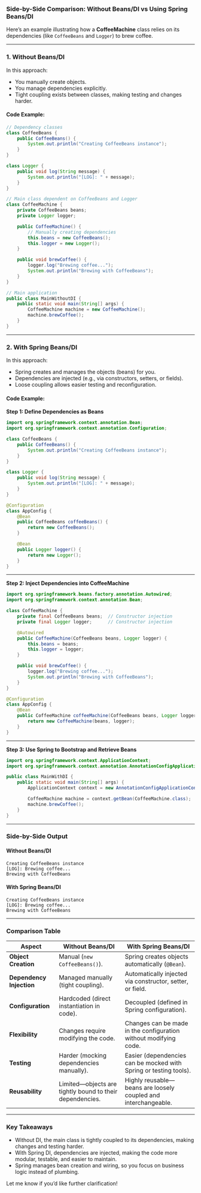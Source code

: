 ### Side-by-Side Comparison: Without Beans/DI vs Using Spring Beans/DI

Here’s an example illustrating how a **CoffeeMachine** class relies on its dependencies (like `CoffeeBeans` and `Logger`) to brew coffee.

---

### **1. Without Beans/DI**

In this approach:
- You manually create objects.
- You manage dependencies explicitly.
- Tight coupling exists between classes, making testing and changes harder.

#### Code Example:

```java
// Dependency classes
class CoffeeBeans {
    public CoffeeBeans() {
        System.out.println("Creating CoffeeBeans instance");
    }
}

class Logger {
    public void log(String message) {
        System.out.println("[LOG]: " + message);
    }
}

// Main class dependent on CoffeeBeans and Logger
class CoffeeMachine {
    private CoffeeBeans beans;
    private Logger logger;

    public CoffeeMachine() {
        // Manually creating dependencies
        this.beans = new CoffeeBeans();
        this.logger = new Logger();
    }

    public void brewCoffee() {
        logger.log("Brewing coffee...");
        System.out.println("Brewing with CoffeeBeans");
    }
}

// Main application
public class MainWithoutDI {
    public static void main(String[] args) {
        CoffeeMachine machine = new CoffeeMachine();
        machine.brewCoffee();
    }
}
```

---

### **2. With Spring Beans/DI**

In this approach:
- Spring creates and manages the objects (beans) for you.
- Dependencies are injected (e.g., via constructors, setters, or fields).
- Loose coupling allows easier testing and reconfiguration.

#### Code Example:

**Step 1: Define Dependencies as Beans**

```java
import org.springframework.context.annotation.Bean;
import org.springframework.context.annotation.Configuration;

class CoffeeBeans {
    public CoffeeBeans() {
        System.out.println("Creating CoffeeBeans instance");
    }
}

class Logger {
    public void log(String message) {
        System.out.println("[LOG]: " + message);
    }
}

@Configuration
class AppConfig {
    @Bean
    public CoffeeBeans coffeeBeans() {
        return new CoffeeBeans();
    }

    @Bean
    public Logger logger() {
        return new Logger();
    }
}
```

---

**Step 2: Inject Dependencies into CoffeeMachine**

```java
import org.springframework.beans.factory.annotation.Autowired;
import org.springframework.context.annotation.Bean;

class CoffeeMachine {
    private final CoffeeBeans beans;  // Constructor injection
    private final Logger logger;      // Constructor injection

    @Autowired
    public CoffeeMachine(CoffeeBeans beans, Logger logger) {
        this.beans = beans;
        this.logger = logger;
    }

    public void brewCoffee() {
        logger.log("Brewing coffee...");
        System.out.println("Brewing with CoffeeBeans");
    }
}

@Configuration
class AppConfig {
    @Bean
    public CoffeeMachine coffeeMachine(CoffeeBeans beans, Logger logger) {
        return new CoffeeMachine(beans, logger);
    }
}
```

---

**Step 3: Use Spring to Bootstrap and Retrieve Beans**

```java
import org.springframework.context.ApplicationContext;
import org.springframework.context.annotation.AnnotationConfigApplicationContext;

public class MainWithDI {
    public static void main(String[] args) {
        ApplicationContext context = new AnnotationConfigApplicationContext(AppConfig.class);

        CoffeeMachine machine = context.getBean(CoffeeMachine.class);
        machine.brewCoffee();
    }
}
```

---

### **Side-by-Side Output**

#### **Without Beans/DI**
```plaintext
Creating CoffeeBeans instance
[LOG]: Brewing coffee...
Brewing with CoffeeBeans
```

#### **With Spring Beans/DI**
```plaintext
Creating CoffeeBeans instance
[LOG]: Brewing coffee...
Brewing with CoffeeBeans
```

---

### **Comparison Table**

| **Aspect**                  | **Without Beans/DI**                                            | **With Spring Beans/DI**                                        |
|-----------------------------|-----------------------------------------------------------------|-----------------------------------------------------------------|
| **Object Creation**         | Manual (`new CoffeeBeans()`).                                  | Spring creates objects automatically (`@Bean`).                |
| **Dependency Injection**    | Managed manually (tight coupling).                            | Automatically injected via constructor, setter, or field.      |
| **Configuration**           | Hardcoded (direct instantiation in code).                     | Decoupled (defined in Spring configuration).                   |
| **Flexibility**             | Changes require modifying the code.                          | Changes can be made in the configuration without modifying code.|
| **Testing**                 | Harder (mocking dependencies manually).                      | Easier (dependencies can be mocked with Spring or testing tools). |
| **Reusability**             | Limited—objects are tightly bound to their dependencies.      | Highly reusable—beans are loosely coupled and interchangeable. |

---

### Key Takeaways

- Without DI, the main class is tightly coupled to its dependencies, making changes and testing harder.
- With Spring DI, dependencies are injected, making the code more modular, testable, and easier to maintain.  
- Spring manages bean creation and wiring, so you focus on business logic instead of plumbing.

Let me know if you’d like further clarification!
